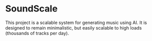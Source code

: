 # SoundScale
This project is a scalable system for generating music using AI. It is designed to remain minimalistic, but easily scalable to high loads (thousands of tracks per day).
